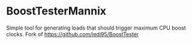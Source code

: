 ﻿# BoostTesterMannix


Simple tool for generating loads that should trigger maximum CPU boost clocks.
Fork of https://github.com/jedi95/BoostTester
